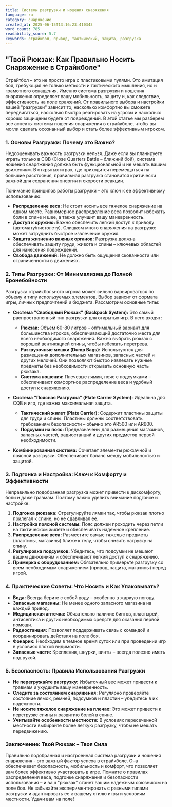 ```yaml
---
title: Системы разгрузки и ношения снаряжения
language: ru
category: снаряжение
created_at: 2025-06-15T13:16:23.410343
word_count: 785
readability_score: 5.7
keywords: страйкбол, привод, тактический, защита, разгрузка
---
```


## "Твой Рюкзак: Как Правильно Носить Снаряжение в Страйкболе"

Страйтбол – это не просто игра с пластиковыми пулями. Это имитация боя, требующая не только меткости и тактического мышления, но и грамотного оснащения.  Именно система разгрузки и ношения снаряжения определяет вашу мобильность, защиту и, как следствие, эффективность на поле сражений. От правильного выбора и настройки вашей "разгрузки" зависит то, насколько комфортно вы сможете передвигаться, насколько быстро реагировать на угрозы и насколько хорошо защищены будете от повреждений. В этой статье мы разберем все аспекты системы ношения снаряжения в страйкболе, чтобы вы могли сделать осознанный выбор и стать более эффективным игроком.

### 1. Основы Разгрузки: Почему это Важно?

Недооценивать важность разгрузки нельзя.  Даже если вы планируете играть только в CQB (Close Quarters Battle – ближний бой), система ношения снаряжения должна быть функциональной и не мешать вашим движениям. В открытых играх, где приходится перемещаться на большие расстояния, правильная разгрузка становится критически важной для сохранения энергии и скорости реакции. 

Понимание принципов работы разгрузки – это ключ к ее эффективному использованию:

*   **Распределение веса:**  Не стоит носить все тяжелое снаряжение на одном месте. Равномерное распределение веса позволит избежать боли в спине и шее, а также улучшит вашу маневренность.
*   **Доступ к оружию:** Важно обеспечить легкий доступ к приводу (автомату/пистолету). Слишком много снаряжения на разгрузке может затруднить быстрое извлечение оружия.
*   **Защита жизненно важных органов:** Разгрузка должна обеспечивать защиту груди, живота и спины – ключевых областей для нанесения повреждений.
*   **Свобода движений:**  Не должно быть ощущения скованности или ограниченности в движениях.

### 2. Типы Разгрузки: От Минимализма до Полной Бронебойности

Разгрузка страйкбольного игрока может сильно варьироваться по объему и типу используемых элементов.  Выбор зависит от формата игры, личных предпочтений и бюджета. Рассмотрим основные типы:

*   **Система "Свободный Рюкзак" (Backpack System):** Это самый распространенный тип разгрузки для открытых игр. В него входят:
    *   **Рюкзак:** Объем 60-80 литров – оптимальный вариант для большинства игроков, обеспечивающий достаточно места для всего необходимого снаряжения. Важно выбрать рюкзак с хорошей вентиляцией спины, чтобы избежать перегрева.
    *   **Разгрузочные мешки (Dump Bags):** Используются для размещения дополнительных магазинов, запасных частей и других мелочей.  Они позволяют быстро извлекать нужные предметы без необходимости открывать основную часть рюкзака.
    *   **Система ношения:**  Плечевые лямки, пояс с подсумками – обеспечивают комфортное распределение веса и удобный доступ к снаряжению.

*   **Система "Поясная Разгрузка" (Plate Carrier System):**  Идеальна для CQB и игр, где важна максимальная защита.
    *   **Тактический жилет (Plate Carrier):**  Содержит пластины защиты для груди и спины.  Пластины должны соответствовать требованиям безопасности – обычно это AR500 или AR600.
    *   **Подсумки на пояс:**  Предназначены для размещения магазинов, запасных частей, радиостанций и других предметов первой необходимости.

*   **Комбинированная система:** Сочетает элементы рюкзачной и поясной разгрузки.  Обеспечивает баланс между мобильностью и защитой.

### 3. Подгонка и Настройка: Ключ к Комфорту и Эффективности

Неправильно подобранная разгрузка может привести к дискомфорту, боли и даже травмам. Поэтому важно уделить внимание подгонке и настройке:

1.  **Подгонка рюкзака:**  Отрегулируйте лямки так, чтобы рюкзак плотно прилегал к спине, но не сдавливал ее.
2.  **Настройка поясной системы:**  Пояс должен проходить через петли на тактическом жилете и обеспечивать надежное крепление.
3.  **Распределение веса:**  Разместите самые тяжелые предметы (пластины, магазины) ближе к телу, чтобы снизить нагрузку на спину.
4.  **Регулировка подсумков:**  Убедитесь, что подсумки не мешают вашим движениям и обеспечивают легкий доступ к снаряжению.
5.  **Примерка с оборудованием:** Обязательно примерьте разгрузку со всем необходимым снаряжением (привод, защита, магазины) перед игрой.

### 4. Практические Советы: Что Носить и Как Упаковывать?

*   **Вода:**  Всегда берите с собой воду – особенно в жаркую погоду.
*   **Запасные магазины:** Не менее одного запасного магазина на каждый привод.
*   **Медицинская аптечка:**  Обязательно наличие бинтов, пластырей, антисептика и других необходимых средств для оказания первой помощи.
*   **Радиостанция:**  Позволяет поддерживать связь с командой и координировать действия на поле боя.
*   **Фонарик:**  Необходим в темное время суток или при проведении игр в условиях плохой видимости.
*   **Запасные части:**  Крепления, шнурки, винты – всегда полезно иметь под рукой.

### 5. Безопасность: Правила Использования Разгрузки

*   **Не перегружайте разгрузку:**  Избыточный вес может привести к травмам и ухудшить вашу маневренность.
*   **Следите за состоянием снаряжения:**  Регулярно проверяйте состояние лямок, ремней, подсумков и пластин – убедитесь в их надежности.
*   **Не носите тяжелое снаряжение на плечах:**  Это может привести к перегрузке спины и развитию болей в спине.
*   **Учитывайте особенности местности:**  В условиях пересеченной местности выбирайте более легкую разгрузку, чтобы не мешать передвижению.

### Заключение:  Твой Рюкзак – Твоя Сила

Правильно подобранная и настроенная система разгрузки и ношения снаряжения - это важный фактор успеха в страйкболе. Она обеспечивает безопасность, мобильность и комфорт, что позволяет вам более эффективно участвовать в игре. Помните о правилах распределения веса, подгонке снаряжения и безопасности использования – и ваш "рюкзак" станет вашим надежным союзником на поле боя.  Не забывайте экспериментировать с разными типами разгрузки и адаптировать ее к вашему стилю игры и условиям местности. Удачи вам на поле!
